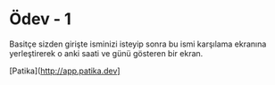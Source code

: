 # Ödev - 1

Basitçe sizden girişte isminizi isteyip sonra bu ismi karşılama ekranına yerleştirerek o anki saati ve günü gösteren bir ekran.

[Patika](http://app.patika.dev]
